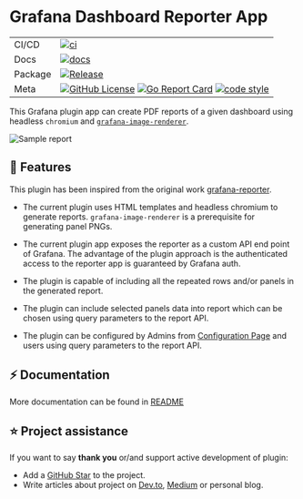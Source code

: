 # Grafana Dashboard Reporter App

|         |                                                                                                                                                                                                                                                                                                                                                                                                                 |
| ------- | --------------------------------------------------------------------------------------------------------------------------------------------------------------------------------------------------------------------------------------------------------------------------------------------------------------------------------------------------------------------------------------------------------------- |
| CI/CD   | [![ci](https://github.com/samanamonitor/grafana-dashboard-reporter-app/actions/workflows/ci.yml/badge.svg?branch=main)](https://github.com/samanamonitor/grafana-dashboard-reporter-app/actions/workflows/ci.yml?query=branch%3Amain)                                                |
| Docs    | [![docs](https://img.shields.io/badge/docs-passing-green?style=flat&link=https://github.com/samanamonitor/grafana-dashboard-reporter-app/blob/main/src/README.md)](https://github.com/samanamonitor/grafana-dashboard-reporter-app/blob/main/src/README.md)                                                                                                                                                                                                                               |
| Package | [![Release](https://img.shields.io/github/v/release/samanamonitor/grafana-dashboard-reporter-app.svg?include_prereleases)](https://github.com/samanamonitor/grafana-dashboard-reporter-app/releases/latest)                                                                                                                                                                     |
| Meta    | [![GitHub License](https://img.shields.io/github/license/samanamonitor/grafana-dashboard-reporter-app)](https://gitlab.com/samanamonitor/grafana-dashboard-reporter-app) [![Go Report Card](https://goreportcard.com/badge/github.com/samanamonitor/grafana-dashboard-reporter-app)](https://goreportcard.com/report/github.com/samanamonitor/grafana-dashboard-reporter-app) [![code style](https://img.shields.io/badge/code%20style-gofmt-blue.svg)](https://pkg.go.dev/cmd/gofmt) |

This Grafana plugin app can create PDF reports of a given dashboard using headless `chromium`
and [`grafana-image-renderer`](https://github.com/grafana/grafana-image-renderer).

![Sample report](https://github.com/samanamonitor/grafana-dashboard-reporter-app/blob/main/docs/pngs/sample_report.png)

## 🎯 Features

This plugin has been inspired from the original work
[grafana-reporter](https://github.com/IzakMarais/reporter).

- The current plugin uses HTML templates and headless chromium to generate reports.
  `grafana-image-renderer` is a prerequisite for generating panel PNGs.

- The current plugin app exposes the reporter as a custom API end point of Grafana.
  The advantage of the plugin approach is the authenticated
  access to the reporter app is guaranteed by Grafana auth.

- The plugin is capable of including all the repeated rows and/or panels in the
  generated report.

- The plugin can include selected panels data into report which can be chosen using
  query parameters to the report API.

- The plugin can be configured by Admins from [Configuration Page](./src/img/light.png)
  and users using query parameters to the report API.

## ⚡️ Documentation

More documentation can be found in [README](./src/README.md)

## ⭐️ Project assistance

If you want to say **thank you** or/and support active development of plugin:

- Add a [GitHub Star](https://github.com/samanamonitor/grafana-dashboard-reporter-app) to the project.
- Write articles about project on [Dev.to](https://dev.to/), [Medium](https://medium.com/) or personal blog.
